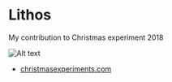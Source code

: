 # Lithos

My contribution to Christmas experiment 2018

![Alt text](http://jojo.ninja/share/lithos.jpg "thumb")


* [christmasexperiments.com](https://christmasexperiments.com/2018/07/lithos/)
